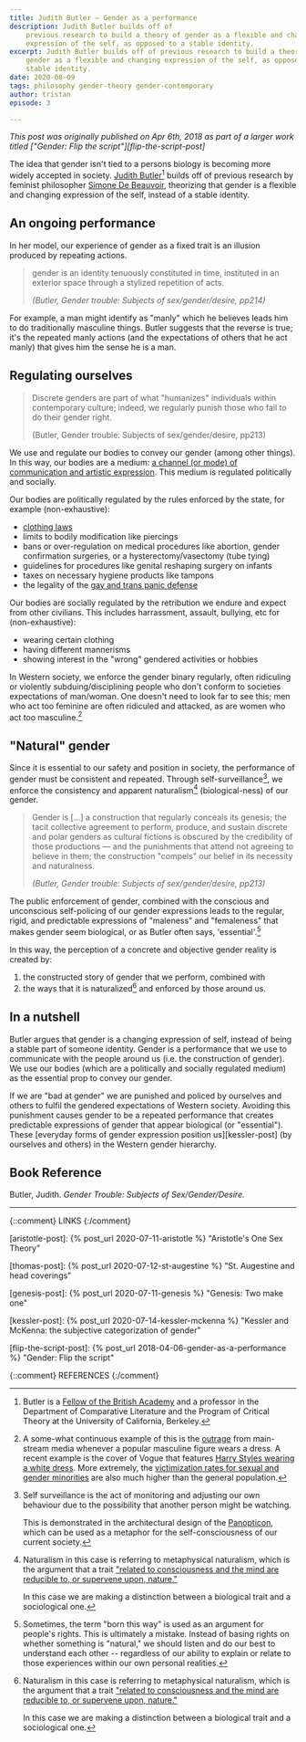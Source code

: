 ```yaml
---
title: Judith Butler – Gender as a performance
description: Judith Butler builds off of
    previous research to build a theory of gender as a flexible and changing
    expression of the self, as opposed to a stable identity.
excerpt: Judith Butler builds off of previous research to build a theory of
    gender as a flexible and changing expression of the self, as opposed to a
    stable identity.
date: 2020-08-09
tags: philosophy gender-theory gender-contemporary
author: tristan
episode: 3

---
```


*This post was originally published on Apr 6th, 2018 as part of a larger work
titled ["Gender: Flip the script"][flip-the-script-post]*

<!-- TODO this opening needs some work></!-->
The idea that gender isn't tied to a persons biology is becoming more widely
accepted in society. [Judith Butler][judith-butler][^judith-creds] builds off
of previous research by feminist philosopher [Simone De
Beauvoir][simone-de-beauvoir], theorizing that gender is a flexible and
changing expression of the self, instead of a stable identity.

[simone-de-beauvoir]: https://en.wikipedia.org/wiki/Simone_de_Beauvoir
    "Wikipedia - Simone de Beauvoir"

[^judith-creds]: Butler is a [Fellow of the British Academy][british-academy]
    and a professor in the Department of Comparative Literature and the Program
    of Critical Theory at the University of California, Berkeley.

## An ongoing performance 

In her model, our experience of gender as a fixed trait is an illusion
produced by repeating actions.

> gender is an identity tenuously constituted in time, instituted in an
> exterior space through a stylized repetition of acts.
>
> *(Butler, Gender trouble: Subjects of sex/gender/desire, pp214)*

For example, a man might identify as "manly" which he believes leads him to do
traditionally masculine things. Butler suggests that the reverse is true; it's
the repeated manly actions (and the expectations of others that he act manly)
that gives him the sense he is a man.

## Regulating ourselves

> Discrete genders are part of what "humanizes" individuals within contemporary
> culture; indeed, we regularly punish those who fail to do their gender 
> right.
>
> (Butler, Gender trouble: Subjects of sex/gender/desire, pp213)

We use and regulate our bodies to convey our gender (among other things). In
this way, our bodies are a medium: [a channel (or mode) of communication and
artistic expression][medium-defn]. This medium is regulated politically and socially.

[medium-defn]: https://www.merriam-webster.com/dictionary/medium

Our bodies are politically regulated by the rules enforced by the state, for
example (non-exhaustive): 
- [clothing laws][dress-codes]
- limits to bodily modification like piercings
- bans or over-regulation on medical procedures like abortion, gender
  confirmation surgeries, or a hysterectomy/vasectomy (tube tying)
- guidelines for procedures like genital reshaping surgery on infants 
- taxes on necessary hygiene products like tampons
- the legality of the [gay and trans panic defense][gay-panic-defense]

[dress-codes]: https://en.wikipedia.org/wiki/Clothing_laws_by_country
[gay-panic-defense]:https://en.wikipedia.org/wiki/Gay_panic_defense

Our bodies are socially regulated by the retribution we endure and expect from
other civilians. This includes  harrassment, assault, bullying, etc for
(non-exhaustive):
- wearing certain clothing
- having different mannerisms
- showing interest in the "wrong" gendered activities or hobbies

In Western society, we enforce the gender binary regularly, often ridiculing or
violently subduing/disciplining people who don't conform to societies
expectations of man/woman. One doesn't need to look far to see this; men who
act too feminine are often ridiculed and attacked, as are women who act too
masculine.[^recent]

[^recent]: A some-what continuous example of this is the [outrage][outrage]
    from main-stream media whenever a popular masculine figure wears a dress. A
    recent example is the cover of Vogue that features [Harry Styles wearing a
    white dress][white-dress]. More extremely, the [victimization rates for
    sexual and gender minorities][murder] are also much higher than the general
    population.

[murder]: https://advances.sciencemag.org/content/6/40/eaba6910 
    "Victimization rates and traits of sexual and gender minorities in the United States: Results from the National Crime Victimization Survey, 2017"
[outrage]: https://nypost.com/2020/11/16/candace-owens-slams-harry-styles-ball-gown-bring-back-the-manly-man/
[white-dress]: https://www.vogue.com/article/harry-styles-cover-december-2020

## "Natural" gender

Since it is essential to our safety and position in society, the performance of
gender must be consistent and repeated. Through
self-surveillance[^self-surveillance], we enforce the consistency and apparent
naturalism[^define-naturalism] (biological-ness) of our gender.

> Gender is […] a construction that regularly conceals its genesis; the tacit
> collective agreement to perform, produce, and sustain discrete and polar
> genders as cultural fictions is obscured by the credibility of those
> productions — and the punishments that attend not agreeing to believe in them;
> the construction "compels" our belief in its necessity and
> naturalness.
> 
> *(Butler, Gender trouble: Subjects of sex/gender/desire, pp213)*

The public enforcement of gender, combined with the conscious and unconscious
self-policing of our gender expressions leads to the regular, rigid, and
predictable expressions of "maleness" and "femaleness" that makes gender seem
biological, or as Butler often says, 'essential'.[^born-this-way]

In this way, the perception of a concrete and objective gender reality is
created by:
1. the constructed story of gender that we perform, combined with 
2. the ways that it is naturalized[^define-naturalism] and enforced by those
   around us.

[^self-surveillance]: Self surveillance is the act of monitoring and adjusting
    our own behaviour due to the possibility that another person might be
    watching.

    This is demonstrated in the architectural design of the
    [Panopticon][wiki-panopticon], which can be used as a metaphor for the
    self-consciousness of our current society.

[^define-naturalism]: Naturalism in this case is referring to metaphysical
    naturalism, which is the argument that a trait ["related to consciousness
    and the mind are reducible to, or supervene upon, nature."][wiki-naturalism]

    In this case we are making a distinction between a biological trait
    and a sociological one.

[^born-this-way]: Sometimes, the term "born this way" is used as an argument
    for people's rights. This is ultimately a mistake. Instead of basing
    rights on whether something is "natural," we should listen and do our best
    to understand each other -- regardless of our ability to explain or relate to
    those experiences within our own personal realities.

## In a nutshell

Butler argues that gender is a changing expression of self, instead of being a
stable part of someone identity. Gender is a performance that we use to
communicate with the people around us (i.e. the construction of gender). We use our
bodies (which are a politically and socially regulated medium) as the
essential prop to convey our gender.

If we are "bad at gender" we are punished and policed by ourselves and others
to fulfil the gendered expectations of Western society. Avoiding this
punishment causes gender to be a repeated performance that creates predictable
expressions of gender that appear biological (or "essential"). These [everyday
forms of gender expression position us][kessler-post] (by
ourselves and others) in the Western gender hierarchy.

## Book Reference

Butler, Judith. *Gender Trouble: Subjects of Sex/Gender/Desire.*

---

{::comment} LINKS {:/comment}

[gender-history]: /projects/gender-history.html
    "Gender history project"

[aristotle-post]: {% post_url 2020-07-11-aristotle %}
    "Aristotle's One Sex Theory"

[thomas-post]: {% post_url 2020-07-12-st-augestine %}
    "St. Augestine and head coverings"

[genesis-post]: {% post_url 2020-07-11-genesis %}
    "Genesis: Two make one"

[kessler-post]: {% post_url 2020-07-14-kessler-mckenna %}
    "Kessler and McKenna: the subjective categorization of gender"

[flip-the-script-post]: {% post_url 2018-04-06-gender-as-a-performance %}
    "Gender: Flip the script"

[judith-butler]: https://vcresearch.berkeley.edu/faculty/judith-butler 
    "Judith Butler | Research UC Berkeley"

[british-academy]: https://www.britac.ac.uk/ "The British Academy" 

[wiki-naturalism]: https://en.wikipedia.org/wiki/Naturalism_(philosophy)

[wiki-panopticon]: https://en.wikipedia.org/wiki/Panopticon#Criticism_and_use_as_metaphor

{::comment} REFERENCES {:/comment}

[^the-second-sex]: De Beauvoir, Simone. The Second Sex. Random House, 2014.

[^gender]: Kessler, Suzanne J., and Wendy McKenna. Gender: An
    Ethnomethodological Approach. University of Chicago Press, 1985.

[^the-order-of-things]: Foucault, Michel. The Order of Things: An Archaeology
    of the Human Sciences. 1st American ed.-, Pantheon Books, 1970.

[^sister-outsider]: Lorde, Audre. Sister Outsider: Essays and Speeches.
    Crossing Press, c2007.
